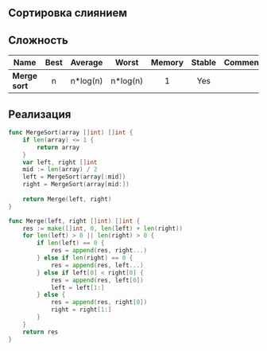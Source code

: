 ## Сортировка слиянием

## Сложность

|Name                   | Best        | Average             | Worst               | Memory    | Stable    | Comments  |
| --------------------- | :---------: | :-----------------: | :-----------------: | :-------: | :-------: | :-------- |
| **Merge sort**        | n           | n*log(n)            | n*log(n)            | 1         | Yes       |           |



## Реализация

```go
func MergeSort(array []int) []int {
    if len(array) <= 1 {
        return array
    }
    var left, right []int
    mid := len(array) / 2
    left = MergeSort(array[:mid])
    right = MergeSort(array[mid:])
    
    return Merge(left, right)
}

func Merge(left, right []int) []int {
    res := make([]int, 0, len(left) + len(right))
    for len(left) > 0 || len(right) > 0 {
        if len(left) == 0 {
            res = append(res, right...)
        } else if len(right) == 0 {
            res = append(res, left...)
        } else if left[0] < right[0] {
            res = append(res, left[0])
            left = left[1:]
        } else {
            res = append(res, right[0])
            right = right[1:]
        }
    }
    return res
}
```
